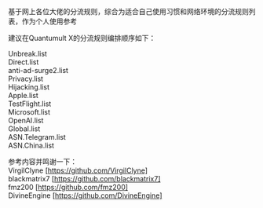基于网上各位大佬的分流规则，综合为适合自己使用习惯和网络环境的分流规则列表，作为个人使用参考

建议在Quantumult X的分流规则编排顺序如下：

Unbreak.list  
Direct.list  
anti-ad-surge2.list  
Privacy.list  
Hijacking.list  
Apple.list  
TestFlight.list  
Microsoft.list  
OpenAI.list  
Global.list  
ASN.Telegram.list  
ASN.China.list  

参考内容并鸣谢一下：  
VirgilClyne [https://github.com/VirgilClyne]  
blackmatrix7 [https://github.com/blackmatrix7]  
fmz200 [https://github.com/fmz200]  
DivineEngine [https://github.com/DivineEngine]  
